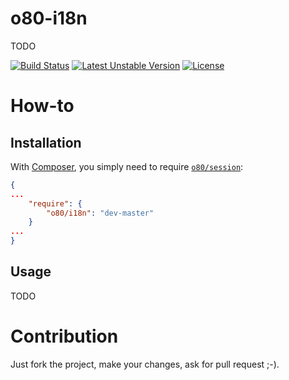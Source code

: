 # o80-i18n

TODO

[![Build Status](https://travis-ci.org/olivierperez/o80-i18n.svg)](https://travis-ci.org/olivierperez/o80-i18n)
[![Latest Unstable Version](https://poser.pugx.org/o80/i18n/v/unstable.svg)](https://packagist.org/packages/o80/i18n)
[![License](https://poser.pugx.org/o80/i18n/license.svg)](https://packagist.org/packages/o80/i18n)

# How-to

## Installation

With [Composer](http://getcomposer.org/), you simply need to require [`o80/session`](https://packagist.org/packages/o80/i18n):

```json
{
...
    "require": {
        "o80/i18n": "dev-master"
    }
...
}
```

## Usage

TODO

# Contribution

Just fork the project, make your changes, ask for pull request ;-).
